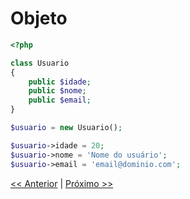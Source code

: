 # Objeto

```php
<?php

class Usuario
{
    public $idade;
    public $nome;
    public $email;
}

$usuario = new Usuario();

$usuario->idade = 20;
$usuario->nome = 'Nome do usuário';
$usuario->email = 'email@dominio.com';
```

[<< Anterior](https://github.com/agenciasys/as-capacita/blob/master/PHP-OO/Classe.md#classe)
|
[Próximo >>](https://github.com/agenciasys/as-capacita/blob/master/PHP-OO/Metodo.md#m%C3%A9todo)
